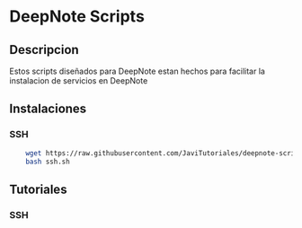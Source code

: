 # DeepNote Scripts


## Descripcion
Estos scripts diseñados para DeepNote estan hechos para facilitar la instalacion de servicios en DeepNote

## Instalaciones
### SSH
```sh
    wget https://raw.githubusercontent.com/JaviTutoriales/deepnote-scripts/main/ssh.sh
    bash ssh.sh
```

## Tutoriales
### SSH
